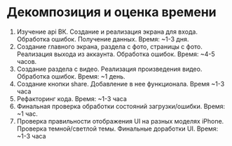 # Декомпозиция и оценка времени

1. Изучение api ВК. Создание и реализация экрана для входа. Обработка ошибок. Получение данных. Время: ~1-3 дня.
2. Создание главного экрана, раздела с фото, страницы с фото. Реализация выхода из аккаунта. Обработка ошибок. Время: ~4-5 часов.
3. Создание раздела с видео. Реализация произведения видео. Обработка ошибок. Время: ~1 день.
4. Создание кнопки share. Добавление в нее функционала. Время ~1-3 часа 
5. Рефакторинг кода. Время: ~1-3 часа
6. Финальная проверка обработки состояний загрузки/ошибки. Время: ~1 час.
7. Проверка правильности отображения UI на разных моделях iPhone. Проверка темной/светлой темы. Финальные доработки UI. Время: ~1-3 часа
